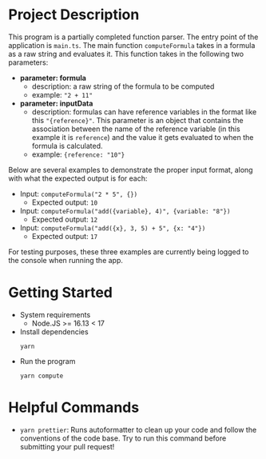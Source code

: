 # Project Description

This program is a partially completed function parser. The entry point of the application is `main.ts`. The main function `computeFormula` takes in a formula as a raw string and evaluates it. This function takes in the following two parameters:

- **parameter: formula**
  - description: a raw string of the formula to be computed
  - example: `"2 + 11"`
- **parameter: inputData**
  - description: formulas can have reference variables in the format like this `"{reference}"`. This parameter is an object that contains the association between the name of the reference variable (in this example it is `reference`) and the value it gets evaluated to when the formula is calculated.
  - example: `{reference: "10"}`

Below are several examples to demonstrate the proper input format, along with what the expected output is for each:

- Input: `computeFormula("2 * 5", {})`
  - Expected output: `10`
- Input: `computeFormula("add({variable}, 4)", {variable: "8"})`
  - Expected output: `12`
- Input: `computeFormula("add({x}, 3, 5) + 5", {x: "4"})`
  - Expected output: `17`

For testing purposes, these three examples are currently being logged to the console when running the app.

# Getting Started

- System requirements
  - Node.JS >= 16.13 < 17
- Install dependencies
  ```
  yarn
  ```
- Run the program
  ```
  yarn compute
  ```

# Helpful Commands

- `yarn prettier`: Runs autoformatter to clean up your code and follow the conventions of the code base. Try to run this command before submitting your pull request!
